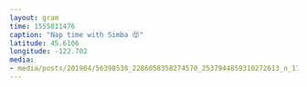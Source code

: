 ```yaml
---
layout: gram
time: 1555811476
caption: "Nap time with Simba 😍"
latitude: 45.6106
longitude: -122.702
media:
- media/posts/201904/56398538_2286058358274570_2537944859310272613_n_17956125313268506.jpg
---
```

